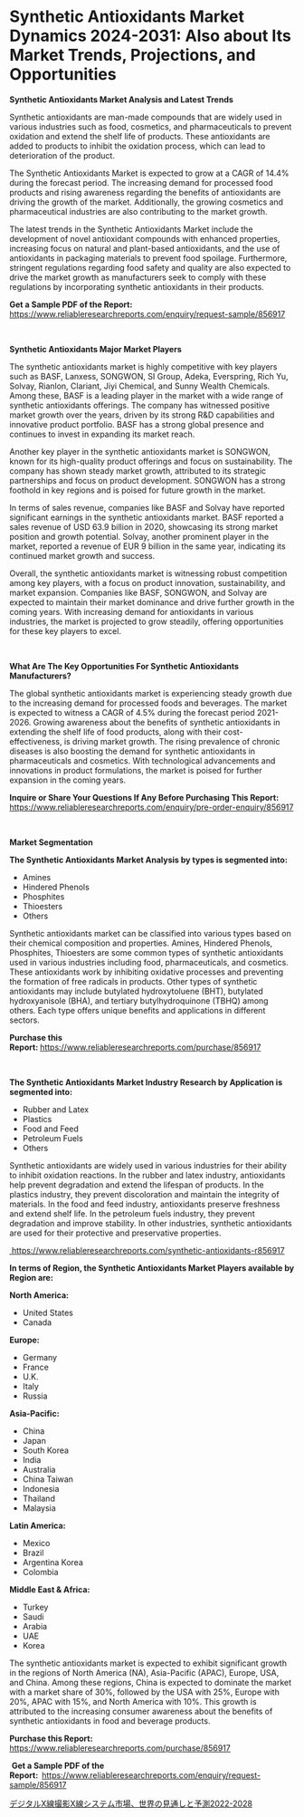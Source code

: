<p><h1>Synthetic Antioxidants Market Dynamics 2024-2031: Also about Its Market Trends, Projections, and Opportunities</h1></p><p><strong>Synthetic Antioxidants Market Analysis and Latest Trends</strong></p>
<p><p>Synthetic antioxidants are man-made compounds that are widely used in various industries such as food, cosmetics, and pharmaceuticals to prevent oxidation and extend the shelf life of products. These antioxidants are added to products to inhibit the oxidation process, which can lead to deterioration of the product.</p><p>The Synthetic Antioxidants Market is expected to grow at a CAGR of 14.4% during the forecast period. The increasing demand for processed food products and rising awareness regarding the benefits of antioxidants are driving the growth of the market. Additionally, the growing cosmetics and pharmaceutical industries are also contributing to the market growth.</p><p>The latest trends in the Synthetic Antioxidants Market include the development of novel antioxidant compounds with enhanced properties, increasing focus on natural and plant-based antioxidants, and the use of antioxidants in packaging materials to prevent food spoilage. Furthermore, stringent regulations regarding food safety and quality are also expected to drive the market growth as manufacturers seek to comply with these regulations by incorporating synthetic antioxidants in their products.</p></p>
<p><strong>Get a Sample PDF of the Report:&nbsp;</strong> <a href="https://www.reliableresearchreports.com/enquiry/request-sample/856917">https://www.reliableresearchreports.com/enquiry/request-sample/856917</a></p>
<p>&nbsp;</p>
<p><strong>Synthetic Antioxidants Major Market Players</strong></p>
<p><p>The synthetic antioxidants market is highly competitive with key players such as BASF, Lanxess, SONGWON, SI Group, Adeka, Everspring, Rich Yu, Solvay, Rianlon, Clariant, Jiyi Chemical, and Sunny Wealth Chemicals. Among these, BASF is a leading player in the market with a wide range of synthetic antioxidants offerings. The company has witnessed positive market growth over the years, driven by its strong R&D capabilities and innovative product portfolio. BASF has a strong global presence and continues to invest in expanding its market reach.</p><p>Another key player in the synthetic antioxidants market is SONGWON, known for its high-quality product offerings and focus on sustainability. The company has shown steady market growth, attributed to its strategic partnerships and focus on product development. SONGWON has a strong foothold in key regions and is poised for future growth in the market.</p><p>In terms of sales revenue, companies like BASF and Solvay have reported significant earnings in the synthetic antioxidants market. BASF reported a sales revenue of USD 63.9 billion in 2020, showcasing its strong market position and growth potential. Solvay, another prominent player in the market, reported a revenue of EUR 9 billion in the same year, indicating its continued market growth and success.</p><p>Overall, the synthetic antioxidants market is witnessing robust competition among key players, with a focus on product innovation, sustainability, and market expansion. Companies like BASF, SONGWON, and Solvay are expected to maintain their market dominance and drive further growth in the coming years. With increasing demand for antioxidants in various industries, the market is projected to grow steadily, offering opportunities for these key players to excel.</p></p>
<p>&nbsp;</p>
<p><strong>What Are The Key Opportunities For Synthetic Antioxidants Manufacturers?</strong></p>
<p><p>The global synthetic antioxidants market is experiencing steady growth due to the increasing demand for processed foods and beverages. The market is expected to witness a CAGR of 4.5% during the forecast period 2021-2026. Growing awareness about the benefits of synthetic antioxidants in extending the shelf life of food products, along with their cost-effectiveness, is driving market growth. The rising prevalence of chronic diseases is also boosting the demand for synthetic antioxidants in pharmaceuticals and cosmetics. With technological advancements and innovations in product formulations, the market is poised for further expansion in the coming years.</p></p>
<p><strong>Inquire or Share Your Questions If Any Before Purchasing This Report:</strong> <a href="https://www.reliableresearchreports.com/enquiry/pre-order-enquiry/856917">https://www.reliableresearchreports.com/enquiry/pre-order-enquiry/856917</a></p>
<p>&nbsp;</p>
<p><strong>Market Segmentation</strong></p>
<p><strong>The Synthetic Antioxidants Market Analysis by types is segmented into:</strong></p>
<p><ul><li>Amines</li><li>Hindered Phenols</li><li>Phosphites</li><li>Thioesters</li><li>Others</li></ul></p>
<p><p>Synthetic antioxidants market can be classified into various types based on their chemical composition and properties. Amines, Hindered Phenols, Phosphites, Thioesters are some common types of synthetic antioxidants used in various industries including food, pharmaceuticals, and cosmetics. These antioxidants work by inhibiting oxidative processes and preventing the formation of free radicals in products. Other types of synthetic antioxidants may include butylated hydroxytoluene (BHT), butylated hydroxyanisole (BHA), and tertiary butylhydroquinone (TBHQ) among others. Each type offers unique benefits and applications in different sectors.</p></p>
<p><strong>Purchase this Report:&nbsp;</strong><a href="https://www.reliableresearchreports.com/purchase/856917">https://www.reliableresearchreports.com/purchase/856917</a></p>
<p>&nbsp;</p>
<p><strong>The Synthetic Antioxidants Market Industry Research by Application is segmented into:</strong></p>
<p><ul><li>Rubber and Latex</li><li>Plastics</li><li>Food and Feed</li><li>Petroleum Fuels</li><li>Others</li></ul></p>
<p><p>Synthetic antioxidants are widely used in various industries for their ability to inhibit oxidation reactions. In the rubber and latex industry, antioxidants help prevent degradation and extend the lifespan of products. In the plastics industry, they prevent discoloration and maintain the integrity of materials. In the food and feed industry, antioxidants preserve freshness and extend shelf life. In the petroleum fuels industry, they prevent degradation and improve stability. In other industries, synthetic antioxidants are used for their protective and preservative properties.</p></p>
<p><a href="https://www.reliableresearchreports.com/synthetic-antioxidants-r856917">&nbsp;https://www.reliableresearchreports.com/synthetic-antioxidants-r856917</a></p>
<p><strong>In terms of Region, the Synthetic Antioxidants Market Players available by Region are:</strong></p>
<p>
    <p> <strong> North America: </strong>
        <ul>
            <li>United States</li>
            <li>Canada</li>
        </ul>
        </p> 
    <p> <strong> Europe: </strong>
        <ul>
            <li>Germany</li>
            <li>France</li>
            <li>U.K.</li>
            <li>Italy</li>
            <li>Russia</li>
        </ul>
        </p> 
    <p> <strong> Asia-Pacific: </strong>
        <ul>
            <li>China</li>
            <li>Japan</li>
            <li>South Korea</li>
            <li>India</li>
            <li>Australia</li>
            <li>China Taiwan</li>
            <li>Indonesia</li>
            <li>Thailand</li>
            <li>Malaysia</li>
        </ul>
        </p> 
    <p> <strong> Latin America: </strong>
        <ul>
            <li>Mexico</li>
            <li>Brazil</li>
            <li>Argentina Korea</li>
            <li>Colombia</li>
        </ul>
        </p> 
    <p> <strong> Middle East & Africa: </strong>
        <ul>
            <li>Turkey</li>
            <li>Saudi</li>
            <li>Arabia</li>
            <li>UAE</li>
            <li>Korea</li>
        </ul>
    </p>
    </p>
<p><p>The synthetic antioxidants market is expected to exhibit significant growth in the regions of North America (NA), Asia-Pacific (APAC), Europe, USA, and China. Among these regions, China is expected to dominate the market with a market share of 30%, followed by the USA with 25%, Europe with 20%, APAC with 15%, and North America with 10%. This growth is attributed to the increasing consumer awareness about the benefits of synthetic antioxidants in food and beverage products.</p></p>
<p><strong>Purchase this Report: </strong><a href="https://www.reliableresearchreports.com/purchase/856917">https://www.reliableresearchreports.com/purchase/856917</a></p>
<p>&nbsp;<strong>Get a Sample PDF of the Report:&nbsp;&nbsp;</strong><a href="https://www.reliableresearchreports.com/enquiry/request-sample/856917">https://www.reliableresearchreports.com/enquiry/request-sample/856917</a></p>
<p><strong></strong></p>
<p><p><a href="https://github.com/LenoraKris2023/Market-Research-Report-List-1/blob/main/9079942130823.md">デジタルX線撮影X線システム市場、世界の見通しと予測2022-2028</a></p></p>
